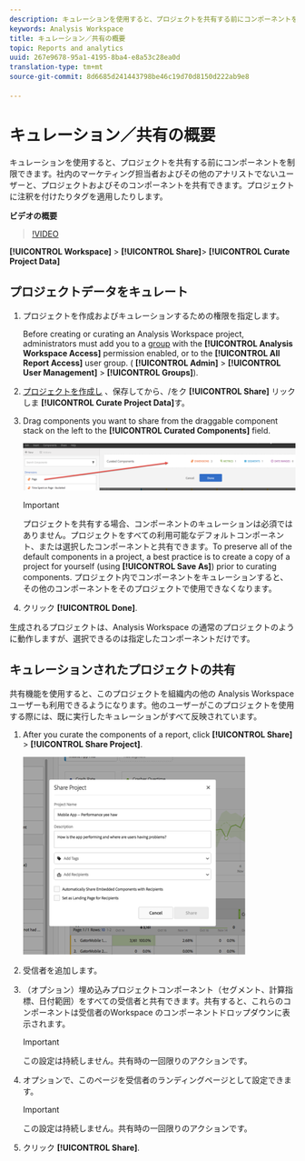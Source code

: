 ```yaml
---
description: キュレーションを使用すると、プロジェクトを共有する前にコンポーネントを制限できます。社内のマーケティング担当者およびその他のアナリストでないユーザーと、プロジェクトおよびそのコンポーネントを共有できます。プロジェクトに注釈を付けたりタグを適用したりします。
keywords: Analysis Workspace
title: キュレーション／共有の概要
topic: Reports and analytics
uuid: 267e9678-95a1-4195-8ba4-e8a53c28ea0d
translation-type: tm+mt
source-git-commit: 8d6685d241443798be46c19d70d8150d222ab9e8

---
```



# キュレーション／共有の概要

キュレーションを使用すると、プロジェクトを共有する前にコンポーネントを制限できます。社内のマーケティング担当者およびその他のアナリストでないユーザーと、プロジェクトおよびそのコンポーネントを共有できます。プロジェクトに注釈を付けたりタグを適用したりします。

**ビデオの概要**

>[!VIDEO](https://www.youtube.com/watch?v=LJJRskdmlOg&amp;index=79&amp;t=0s&amp;list=PL2tCx83mn7GuNnQdYGOtlyCu0V5mEZ8sS)

**[!UICONTROL Workspace]** > **[!UICONTROL Share]**> **[!UICONTROL Curate Project Data]**

## プロジェクトデータをキュレート

1. プロジェクトを作成およびキュレーションするための権限を指定します。

   Before creating or curating an Analysis Workspace project, administrators must add you to a [group](https://docs.adobe.com/content/help/ja-JP/analytics/admin/user-product-management/user-groups/groups.html) with the **[!UICONTROL Analysis Workspace Access]** permission enabled, or to the **[!UICONTROL All Report Access]** user group. ( **[!UICONTROL Admin]** > **[!UICONTROL User Management]** > **[!UICONTROL Groups]**).

1. [プロジェクトを作成し](/help/analyze/analysis-workspace/build-workspace-project/t-freeform-project.md) 、保存してから、/をク **[!UICONTROL Share]** リックしま **[!UICONTROL Curate Project Data]**&#x200B;す。
1. Drag components you want to share from the draggable component stack on the left to the **[!UICONTROL Curated Components]** field.

   ![](assets/curated-components.png)

   >[!IMPORTANT]
   >
   >プロジェクトを共有する場合、コンポーネントのキュレーションは必須ではありません。プロジェクトをすべての利用可能なデフォルトコンポーネント、または選択したコンポーネントと共有できます。To preserve all of the default components in a project, a best practice is to create a copy of a project for yourself (using **[!UICONTROL Save As]**) prior to curating components. プロジェクト内でコンポーネントをキュレーションすると、その他のコンポーネントをそのプロジェクトで使用できなくなります。

1. クリック **[!UICONTROL Done]**.

生成されるプロジェクトは、Analysis Workspace の通常のプロジェクトのように動作しますが、選択できるのは指定したコンポーネントだけです。

## キュレーションされたプロジェクトの共有

共有機能を使用すると、このプロジェクトを組織内の他の Analysis Workspace ユーザーも利用できるようになります。他のユーザーがこのプロジェクトを使用する際には、既に実行したキュレーションがすべて反映されています。

1. After you curate the components of a report, click **[!UICONTROL Share]** > **[!UICONTROL Share Project]**.

   ![](assets/share_component.png)

1. 受信者を追加します。
1. （オプション）埋め込みプロジェクトコンポーネント（セグメント、計算指標、日付範囲）をすべての受信者と共有できます。共有すると、これらのコンポーネントは受信者のWorkspace のコンポーネントドロップダウンに表示されます。

   >[!IMPORTANT]
   >
   >この設定は持続しません。共有時の一回限りのアクションです。

1. オプションで、このページを受信者のランディングページとして設定できます。

   >[!IMPORTANT]
   >
   >この設定は持続しません。共有時の一回限りのアクションです。

1. クリック **[!UICONTROL Share]**.

<!-- 

<p> <b>Annotate and tag a project</b> </p> 
<p>An alternative way to collaborate on a project is to use the Information panel. This panel will be re-introduced in an upcoming release. </p> 
<p> </p> 
<ul id="ul_EFD045FD9F3B4BF8A70637B00EE0BC9C"> 
 <li id="li_EC6C5EAF9C234E76BDA7FF0226B82083">Tag reports for sharing. </li> 
 <li id="li_CF6A438C55F847F8890F8CB674CAA4F7">Specify the recipient (filter by permission group or user name), the storage folder. In-product notifications let users know that they have a shared report waiting. </li> 
 <li id="li_C8E088DA43024277908705CB0F3A142A">Write messages or report descriptions for recipients. </li> 
 <li id="li_342EB4758C344B859757E23691068FA3"> Select the dimensions, metrics, and segments to recommend to a non-analyst colleague, who can view the report you are curating and sharing. Curating the component gives the recipient access to those components, based on their permission settings. </li> 
 <li id="li_6487500F9315481599B7F3897998879F"> Add suggested items to a previously configured report. These new items exist as recommended selectable options. </li> 
</ul>

 -->

